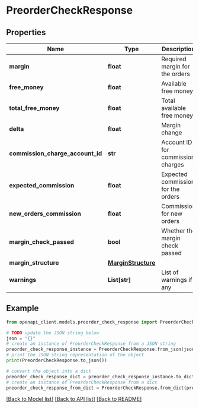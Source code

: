 # PreorderCheckResponse


## Properties

Name | Type | Description | Notes
------------ | ------------- | ------------- | -------------
**margin** | **float** | Required margin for the orders | [optional] 
**free_money** | **float** | Available free money | [optional] 
**total_free_money** | **float** | Total available free money | [optional] 
**delta** | **float** | Margin change | [optional] 
**commission_charge_account_id** | **str** | Account ID for commission charges | [optional] 
**expected_commission** | **float** | Expected commission for the orders | [optional] 
**new_orders_commission** | **float** | Commission for new orders | [optional] 
**margin_check_passed** | **bool** | Whether the margin check passed | [optional] 
**margin_structure** | [**MarginStructure**](MarginStructure.md) |  | [optional] 
**warnings** | **List[str]** | List of warnings if any | [optional] 

## Example

```python
from openapi_client.models.preorder_check_response import PreorderCheckResponse

# TODO update the JSON string below
json = "{}"
# create an instance of PreorderCheckResponse from a JSON string
preorder_check_response_instance = PreorderCheckResponse.from_json(json)
# print the JSON string representation of the object
print(PreorderCheckResponse.to_json())

# convert the object into a dict
preorder_check_response_dict = preorder_check_response_instance.to_dict()
# create an instance of PreorderCheckResponse from a dict
preorder_check_response_from_dict = PreorderCheckResponse.from_dict(preorder_check_response_dict)
```
[[Back to Model list]](../README.md#documentation-for-models) [[Back to API list]](../README.md#documentation-for-api-endpoints) [[Back to README]](../README.md)


